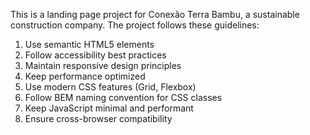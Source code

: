 <!-- Use this file to provide workspace-specific custom instructions to Copilot. For more details, visit https://code.visualstudio.com/docs/copilot/copilot-customization#_use-a-githubcopilotinstructionsmd-file -->

This is a landing page project for Conexão Terra Bambu, a sustainable construction company. The project follows these guidelines:

1. Use semantic HTML5 elements
2. Follow accessibility best practices
3. Maintain responsive design principles
4. Keep performance optimized
5. Use modern CSS features (Grid, Flexbox)
6. Follow BEM naming convention for CSS classes
7. Keep JavaScript minimal and performant
8. Ensure cross-browser compatibility

